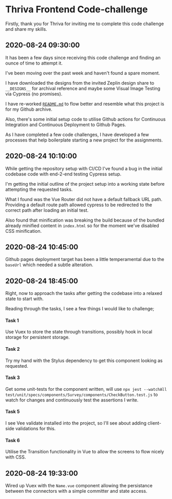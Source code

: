 # Thriva Frontend Code-challenge

Firstly, thank you for Thriva for inviting me to complete this code challenge and share my skills.

## 2020-08-24 09:30:00

It has been a few days since receiving this code challenge and finding an ounce of time to attempt it.

I've been moving over the past week and haven't found a spare moment.

I have downloaded the designs from the invited Zeplin design share to `__DESIGNS__` for archival reference and maybe some Visual Image Testing via Cypress (no promises).

I have re-worked [`README.md`](./README.md) to flow better and resemble what this project is for my Github archive.

Also, there's some initial setup code to utilise Github actions for Continuous Integration and Continuous Deployment to Github Pages.

As I have completed a few code challenges, I have developed a few processes that help boilerplate starting a new project for the assignments.

## 2020-08-24 10:10:00

While getting the repository setup with CI/CD I've found a bug in the initial codebase code with end-2-end testing Cypress setup.

I'm getting the initial outline of the project setup into a working state before attempting the requested tasks.

What I found was the Vue Router did not have a default fallback URL path. Providing a default route path allowed cypress to be redirected to the correct path after loading an initial test.

Also found that minification was breaking the build because of the bundled already minified content in `index.html` so for the moment we've disabled CSS minification.

## 2020-08-24 10:45:00

Github pages deployment target has been a little temperamental due to the `baseUrl` which needed a subtle alteration.

## 2020-08-24 18:45:00

Right, now to approach the tasks after getting the codebase into a relaxed state to start with.

Reading through the tasks, I see a few things I would like to challenge;

#### Task 1

Use Vuex to store the state through transitions, possibly hook in local storage for persistent storage.

#### Task 2

Try my hand with the Stylus dependency to get this component looking as requested.

#### Task 3

Get some unit-tests for the component written, will use `npx jest --watchAll test/unit/specs/components/Survey/components/CheckButton.test.js` to watch for changes and continuously test the assertions I write.

#### Task 5

I see Vee validate installed into the project, so I'll see about adding client-side validations for this.

#### Task 6

Utilise the Transition functionality in Vue to allow the screens to flow nicely with CSS.

## 2020-08-24 19:33:00

Wired up Vuex with the `Name.vue` component allowing the persistance between the connectors with a simple committer and state access.


